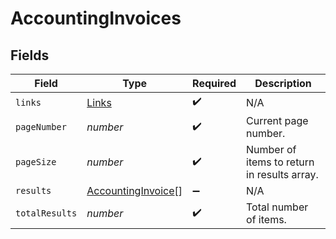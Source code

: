 # AccountingInvoices


## Fields

| Field                                                           | Type                                                            | Required                                                        | Description                                                     |
| --------------------------------------------------------------- | --------------------------------------------------------------- | --------------------------------------------------------------- | --------------------------------------------------------------- |
| `links`                                                         | [Links](../../models/shared/links.md)                           | :heavy_check_mark:                                              | N/A                                                             |
| `pageNumber`                                                    | *number*                                                        | :heavy_check_mark:                                              | Current page number.                                            |
| `pageSize`                                                      | *number*                                                        | :heavy_check_mark:                                              | Number of items to return in results array.                     |
| `results`                                                       | [AccountingInvoice](../../models/shared/accountinginvoice.md)[] | :heavy_minus_sign:                                              | N/A                                                             |
| `totalResults`                                                  | *number*                                                        | :heavy_check_mark:                                              | Total number of items.                                          |